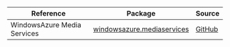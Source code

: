 | Reference | Package | Source |
|---|---|---|
|WindowsAzure Media Services|[windowsazure.mediaservices](https://www.nuget.org/packages/windowsazure.mediaservices)|[GitHub](https://github.com/Azure/azure-sdk-for-net)|
